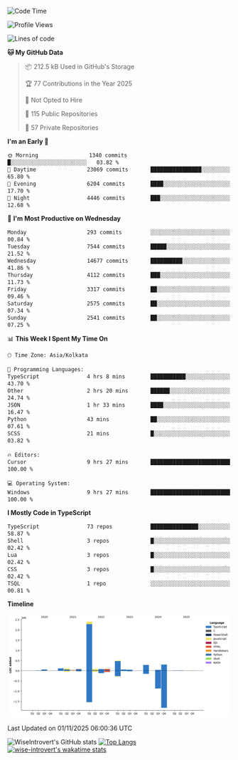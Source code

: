 <!--START_SECTION:waka-->
![Code Time](http://img.shields.io/badge/Code%20Time-4%2C428%20hrs%2038%20mins-blue)

![Profile Views](http://img.shields.io/badge/Profile%20Views-0-blue)

![Lines of code](https://img.shields.io/badge/From%20Hello%20World%20I%27ve%20Written-4.3%20million%20lines%20of%20code-blue)

**🐱 My GitHub Data** 

> 📦 212.5 kB Used in GitHub's Storage 
 > 
> 🏆 77 Contributions in the Year 2025
 > 
> 🚫 Not Opted to Hire
 > 
> 📜 115 Public Repositories 
 > 
> 🔑 57 Private Repositories 
 > 
**I'm an Early 🐤** 

```text
🌞 Morning                1340 commits        █░░░░░░░░░░░░░░░░░░░░░░░░   03.82 % 
🌆 Daytime                23069 commits       ████████████████░░░░░░░░░   65.80 % 
🌃 Evening                6204 commits        ████░░░░░░░░░░░░░░░░░░░░░   17.70 % 
🌙 Night                  4446 commits        ███░░░░░░░░░░░░░░░░░░░░░░   12.68 % 
```
📅 **I'm Most Productive on Wednesday** 

```text
Monday                   293 commits         ░░░░░░░░░░░░░░░░░░░░░░░░░   00.84 % 
Tuesday                  7544 commits        █████░░░░░░░░░░░░░░░░░░░░   21.52 % 
Wednesday                14677 commits       ██████████░░░░░░░░░░░░░░░   41.86 % 
Thursday                 4112 commits        ███░░░░░░░░░░░░░░░░░░░░░░   11.73 % 
Friday                   3317 commits        ██░░░░░░░░░░░░░░░░░░░░░░░   09.46 % 
Saturday                 2575 commits        ██░░░░░░░░░░░░░░░░░░░░░░░   07.34 % 
Sunday                   2541 commits        ██░░░░░░░░░░░░░░░░░░░░░░░   07.25 % 
```


📊 **This Week I Spent My Time On** 

```text
🕑︎ Time Zone: Asia/Kolkata

💬 Programming Languages: 
TypeScript               4 hrs 8 mins        ███████████░░░░░░░░░░░░░░   43.70 % 
Other                    2 hrs 20 mins       ██████░░░░░░░░░░░░░░░░░░░   24.74 % 
JSON                     1 hr 33 mins        ████░░░░░░░░░░░░░░░░░░░░░   16.47 % 
Python                   43 mins             ██░░░░░░░░░░░░░░░░░░░░░░░   07.61 % 
SCSS                     21 mins             █░░░░░░░░░░░░░░░░░░░░░░░░   03.82 % 

🔥 Editors: 
Cursor                   9 hrs 27 mins       █████████████████████████   100.00 % 

💻 Operating System: 
Windows                  9 hrs 27 mins       █████████████████████████   100.00 % 
```

**I Mostly Code in TypeScript** 

```text
TypeScript               73 repos            ███████████████░░░░░░░░░░   58.87 % 
Shell                    3 repos             █░░░░░░░░░░░░░░░░░░░░░░░░   02.42 % 
Lua                      3 repos             █░░░░░░░░░░░░░░░░░░░░░░░░   02.42 % 
CSS                      3 repos             █░░░░░░░░░░░░░░░░░░░░░░░░   02.42 % 
TSQL                     1 repo              ░░░░░░░░░░░░░░░░░░░░░░░░░   00.81 % 
```



**Timeline**

![Lines of Code chart](https://raw.githubusercontent.com/wise-introvert/wise-introvert/master/assets/bar_graph.png)


 Last Updated on 01/11/2025 06:00:36 UTC
<!--END_SECTION:waka-->

![WiseIntrovert's GitHub stats](https://github-readme-stats.vercel.app/api?username=wise-introvert&count_private=true&show_icons=true)
[![Top Langs](https://github-readme-stats.vercel.app/api/top-langs/?username=wise-introvert&langs_count=10)](https://github.com/anuraghazra/github-readme-stats)
[![wise-introvert's wakatime stats](https://github-readme-stats.vercel.app/api/wakatime?username=wiseintrovert)](https://github.com/anuraghazra/github-readme-stats)

